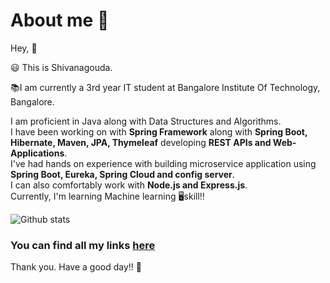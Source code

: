 # About me 🚀

Hey, 👋

😃 This is Shivanagouda.

📚I am currently a 3rd year IT student at Bangalore Institute Of Technology, Bangalore.

I am proficient in Java along with Data Structures and Algorithms. <br /> 
I have been working on with **Spring Framework** along with **Spring Boot, Hibernate, Maven, JPA, Thymeleaf** developing **REST APIs and Web-Applications**. <br />
I've had hands on experience with building microservice application using **Spring Boot, Eureka, Spring Cloud and config server**. <br /> 
I can also comfortably work with **Node.js and Express.js**. <br/>
Currently, I'm learning Machine learning 🖥skill!!

![Github stats](https://github-readme-stats.vercel.app/api?username=shivu2002a&theme=default&show_icons=true&count_private=true)

### You can find all my links [here](https://linktr.ee/shiva_sa)

Thank you. Have a good day!! 🤝

